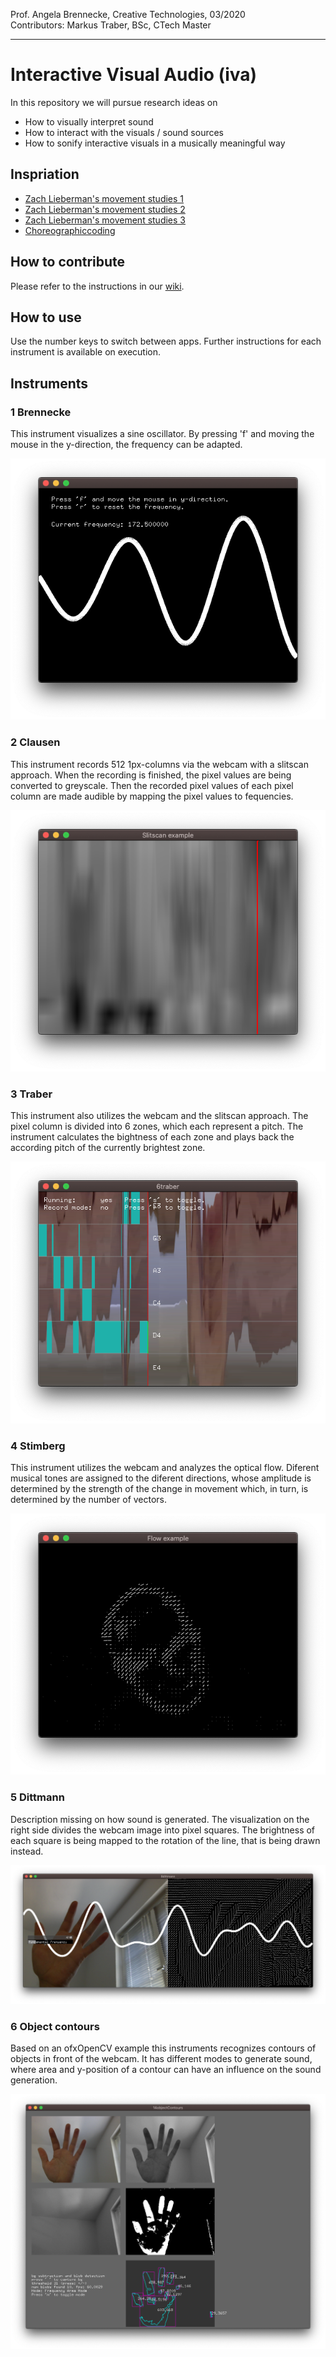 <!-- ---  
title: Creative Coding II
author: Angela Brennecke
affiliation: Film University Babelsberg KONRAD WOLF
date: Summer term 20
---   -->

Prof. Angela Brennecke, Creative Technologies, 03/2020  
Contributors:  Markus Traber, BSc, CTech Master 

---

# Interactive Visual Audio (iva)

In this repository we will pursue research ideas on 

- How to visually interpret sound
- How to interact with the visuals / sound sources
- How to sonify interactive visuals in a musically meaningful way


## Inspriation

- [Zach Lieberman's movement studies 1](https://www.instagram.com/p/B-HP2juDryV/?utm_source=ig_web_copy_link)
- [Zach Lieberman's movement studies 2](https://www.instagram.com/p/B-HP2juDryV/?utm_source=ig_web_copy_link)
- [Zach Lieberman's movement studies 3](https://www.instagram.com/p/B-DGofHjWLK/?utm_source=ig_web_copy_link)
- [Choreographiccoding](http://www.choreographiccoding.org/#lab-mz-19)


## How to contribute
Please refer to the instructions in our [wiki](https://github.com/ctechfilmuniversity/research_iva/wiki#how-to-contribute-code).

## How to use
Use the number keys to switch between apps. Further instructions for each instrument is available on execution.


## Instruments

### 1 Brennecke
This instrument visualizes a sine oscillator. By pressing 'f' and moving the mouse in the y-direction, the frequency can be adapted.

![1 Brennecke](screenshots/01_brennecke.png)

### 2 Clausen
This instrument records 512 1px-columns via the webcam with a slitscan approach. When the recording is finished, the pixel values are being converted to greyscale. Then the recorded pixel values of each pixel column are made audible by mapping the pixel values to fequencies.

![2 Clausen](screenshots/02_clausen.png)

### 3 Traber
This instrument also utilizes the webcam and the slitscan approach. The pixel column is divided into 6 zones, which each represent a pitch. The instrument calculates the bightness of each zone and plays back the according pitch of the currently brightest zone.

![3 Traber](screenshots/03_traber.png)

### 4 Stimberg
This instrument utilizes the webcam and analyzes the optical flow. Diferent musical tones are assigned to the diferent directions, whose amplitude is determined by the strength of the change in movement which, in turn, is determined by the number of vectors.

![4 Stimberg](screenshots/04_stimberg.png)

### 5 Dittmann
Description missing on how sound is generated. The visualization on the right side divides the webcam image into pixel squares. The brightness of each square is being mapped to the rotation of the line, that is being drawn instead.

![5 Dittmann](screenshots/05_dittmann.png)

### 6 Object contours
Based on an ofxOpenCV example this instruments recognizes contours of objects in front of the webcam. It has different modes to generate sound, where area and y-position of a contour can have an influence on the sound generation.

![6 Object contours](screenshots/06_objectContours.png)